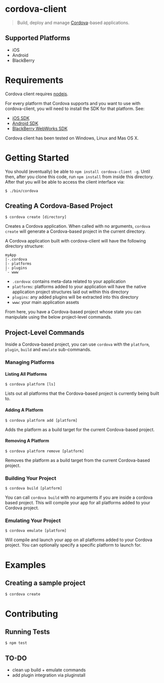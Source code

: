 # cordova-client

> Build, deploy and manage [Cordova](http://cordova.io)-based applications.

## Supported Platforms

- iOS
- Android
- BlackBerry

# Requirements

Cordova client requires [nodejs](http://nodejs.org/).

For every platform that Cordova supports and you want to use with
cordova-client, you will need to install the SDK for that platform. See:

- [iOS SDK](http://developer.apple.com)
- [Android SDK](http://developer.android.com)
- [BlackBerry WebWorks SDK](http://developer.blackberry.com)

Cordova client has been tested on Windows, Linux and Mas OS X.

# Getting Started

You should (eventually) be able to `npm install cordova-client -g`.
Until then, after you clone this code, run `npm install` from inside this
directory. After that you will be able to access the client interface
via:

    $ ./bin/cordova

## Creating A Cordova-Based Project

    $ cordova create [directory]

Creates a Cordova application. When called with no arguments, `cordova create` will generate a Cordova-based project in the current directory.

A Cordova application built with cordova-client will have the following
directory structure:

    myApp
    |-.cordova
    |- platforms
    |- plugins
    `- www

- `.cordova`: contains meta-data related to your application
- `platforms`: platforms added to your application will have the native
  application project structures laid out within this directory
- `plugins`: any added plugins will be extracted into this directory
- `www`: your main application assets

From here, you have a Cordova-based project whose state you can
manipulate using the below project-level commands.

## Project-Level Commands

Inside a Cordova-based project, you can use `cordova` with the
`platform`, `plugin`, `build` and `emulate` sub-commands.

### Managing Platforms

#### Listing All Platforms

    $ cordova platform [ls]

Lists out all platforms that the Cordova-based project is currently
being built to.

#### Adding A Platform

    $ cordova platform add [platform]

Adds the platform as a build target for the current Cordova-based
project.

#### Removing A Platform

    $ cordova platform remove [platform]

Removes the platform as a build target from the current Cordova-based
project.

### Building Your Project

    $ cordova build [platform]

You can call `cordova build` with no arguments if you are inside a cordova based project. This will compile your app for all platforms added to your Cordova project.

### Emulating Your Project

    $ cordova emulate [platform]

Will compile and launch your app on all platforms added to your
Cordova project. You can optionally specify a specific platform to
launch for.

# Examples

## Creating a sample project

    $ cordova create

# Contributing

## Running Tests

    $ npm test

## TO-DO

- clean up build + emulate commands
- add plugin integration via pluginstall
